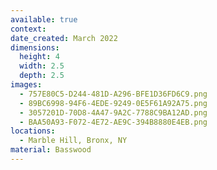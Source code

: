 ```yaml
---
available: true
context:
date_created: March 2022
dimensions:
  height: 4
  width: 2.5
  depth: 2.5
images:
  - 757E80C5-D244-481D-A296-BFE1D36FD6C9.png
  - 89BC6998-94F6-4EDE-9249-0E5F61A92A75.png
  - 3057201D-70D8-4A47-9A2C-7788C9BA12AD.png
  - BAA50A93-F072-4E72-AE9C-394B8880E4EB.png
locations:
  - Marble Hill, Bronx, NY
material: Basswood
---
```

